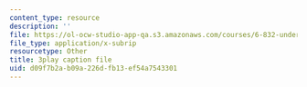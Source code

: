 ```yaml
---
content_type: resource
description: ''
file: https://ol-ocw-studio-app-qa.s3.amazonaws.com/courses/6-832-underactuated-robotics-spring-2009/d09f7b2ab09a226dfb13ef54a7543301_7la43dvoLh0.srt
file_type: application/x-subrip
resourcetype: Other
title: 3play caption file
uid: d09f7b2a-b09a-226d-fb13-ef54a7543301
---
```

